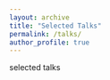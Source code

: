 ```yaml
---
layout: archive
title: "Selected Talks"
permalink: /talks/
author_profile: true
---
```


selected talks
